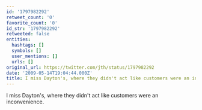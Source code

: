 ```yaml
---
id: '1797982292'
retweet_count: '0'
favorite_count: '0'
id_str: '1797982292'
retweeted: false
entities:
  hashtags: []
  symbols: []
  user_mentions: []
  urls: []
original_url: https://twitter.com/jth/status/1797982292
date: '2009-05-14T19:04:44.000Z'
title: I miss Dayton's, where they didn't act like customers were an inconvenience.
---
```


I miss Dayton's, where they didn't act like customers were an inconvenience.